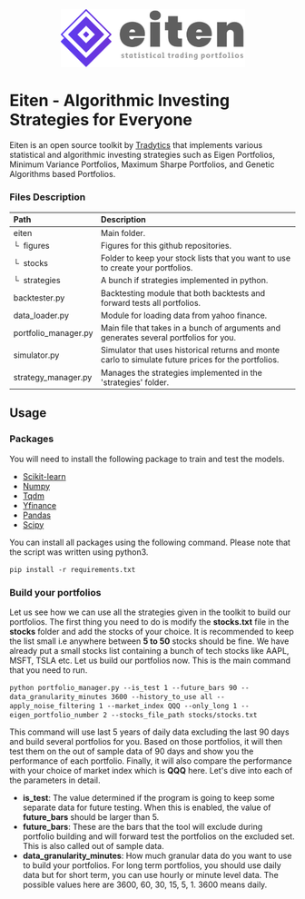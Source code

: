 <p align="center">
  <img width="325" src="figures/normal-512x512.png">
</p>

# Eiten - Algorithmic Investing Strategies for Everyone
Eiten is an open source toolkit by [Tradytics](https://www.tradytics.com/) that implements various statistical and algorithmic investing strategies such as Eigen Portfolios, Minimum Variance Portfolios, Maximum Sharpe Portfolios, and Genetic Algorithms based Portfolios.

### Files Description
| Path | Description
| :--- | :----------
| eiten | Main folder.
| &boxur;&nbsp; figures | Figures for this github repositories.
| &boxur;&nbsp; stocks | Folder to keep your stock lists that you want to use to create your portfolios.
| &boxur;&nbsp; strategies | A bunch if strategies implemented in python.
| backtester.py | Backtesting module that both backtests and forward tests all portfolios.
| data_loader.py | Module for loading data from yahoo finance.
| portfolio_manager.py | Main file that takes in a bunch of arguments and generates several portfolios for you.
| simulator.py | Simulator that uses historical returns and monte carlo to simulate future prices for the portfolios.
| strategy_manager.py | Manages the strategies implemented in the 'strategies' folder.

## Usage
### Packages
You will need to install the following package to train and test the models.
- [Scikit-learn](https://scikit-learn.org/)
- [Numpy](https://numpy.org/)
- [Tqdm](https://github.com/tqdm/tqdm)
- [Yfinance](https://github.com/ranaroussi/yfinance)
- [Pandas](https://pandas.pydata.org/)
- [Scipy](https://www.scipy.org/install.html)

You can install all packages using the following command. Please note that the script was written using python3.

```
pip install -r requirements.txt
```

### Build your portfolios
Let us see how we can use all the strategies given in the toolkit to build our portfolios. The first thing you need to do is modify the **stocks.txt** file in the **stocks** folder and add the stocks of your choice. It is recommended to keep the list small i.e anywhere between **5 to 50** stocks should be fine. We have already put a small stocks list containing a bunch of tech stocks like AAPL, MSFT, TSLA etc. Let us build our portfolios now. This is the main command that you need to run.

```
python portfolio_manager.py --is_test 1 --future_bars 90 --data_granularity_minutes 3600 --history_to_use all --apply_noise_filtering 1 --market_index QQQ --only_long 1 --eigen_portfolio_number 2 --stocks_file_path stocks/stocks.txt
```

This command will use last 5 years of daily data excluding the last 90 days and build several portfolios for you. Based on those portfolios, it will then test them on the out of sample data of 90 days and show you the performance of each portfolio. Finally, it will also compare the performance with your choice of market index which is **QQQ** here. Let's dive into each of the parameters in detail.
- **is_test**: The value determined if the program is going to keep some separate data for future testing. When this is enabled, the value of **future_bars** should be larger than 5.
- **future_bars**: These are the bars that the tool will exclude during portfolio building and will forward test the portfolios on the excluded set. This is also called out of sample data.
- **data_granularity_minutes**: How much granular data do you want to use to build your portfolios. For long term portfolios, you should use daily data but for short term, you can use hourly or minute level data. The possible values here are 3600, 60, 30, 15, 5, 1. 3600 means daily.
